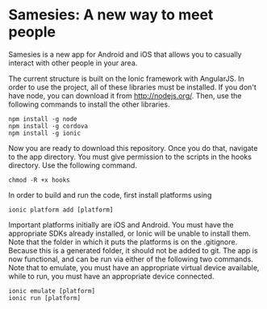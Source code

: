 Samesies: A new way to meet people
========

Samesies is a new app for Android and iOS that allows you to casually interact with other people in your area.

The current structure is built on the Ionic framework with AngularJS. In order to use the project, all of these 
libraries must be installed.  If you don't have node, you can download it from http://nodejs.org/. Then, use the 
following commands to install the other libraries.

    npm install -g node
    npm install -g cordova
    npm install -g ionic
    
Now you are ready to download this repository. Once you do that, navigate to the app directory.
You must give permission to the scripts in the hooks directory. Use the following command.

    chmod -R +x hooks 

In order to build and run the code, first install platforms using 

    ionic platform add [platform]

Important platforms initially are iOS and Android. You must have the appropriate SDKs already installed, or
Ionic will be unable to install them. Note that the folder in which it puts the platforms is on the .gitignore. 
Because this is a generated folder, it should not be added to git. The app is now functional, and can be run via 
either of the following two commands. Note that to emulate, you must have an appropriate virtual device available, 
while to run, you must have an appropriate device connected.

    ionic emulate [platform]
    ionic run [platform]
    
